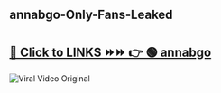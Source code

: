 
 ## annabgo-Only-Fans-Leaked

# <h2><a href="https://clipsfans.com/annabgo&ref=git">🔗 Click to LINKS ⏩⏩ 👉 🟢 annabgo </a></h2>

<a href="https://clipsfans.com/annabgo&ref=git" rel="nofollow" data-target="animated-image.originalLink"><img src="https://i.ibb.co.com/xMMVF88/686577567.gif" alt="Viral Video Original" style="max-width: 100%; display: inline-block;" data-target="animated-image.originalImage"></a>
